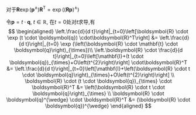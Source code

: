 对于$\boldsymbol{R} \exp \left(\boldsymbol{p}^{\wedge}\right) \boldsymbol{R}^{\mathrm{T}}=\exp \left((\boldsymbol{R} \boldsymbol{p})^{\wedge}\right)$

令$\boldsymbol{p} = t \cdot \boldsymbol{q}$, $t \in \mathbb{R}$, 在$t=0$处对$t$求导,有
$$
\begin{aligned}
\left.\frac{d}{d t}\right|_{t=0}\left[\boldsymbol{R} \cdot \exp (t \cdot \boldsymbol{q}) \cdot\boldsymbol{R}^T\right] &= \left.\frac{d}{d t}\right|_{t=0} \exp (\left(\boldsymbol{R} \cdot \mathbf{t} \cdot \boldsymbol{q}\right)_{\times})\\
\left.\boldsymbol{R} \cdot \frac{d}{d t}\right|_{t=0}\left[\mathbf{I}+(t \cdot \boldsymbol{q})_{\times}+O\left(t^{2}\right)\right] \cdot\boldsymbol{R}^T &= \left.\frac{d}{d t}\right|_{t=0}\left[\mathbf{I}+\left(\boldsymbol{R} \cdot t \cdot \boldsymbol{q}\right)_{\times}+O\left(t^{2}\right)\right] \\
\boldsymbol{R} \cdot (t \cdot \boldsymbol{q})_{\times} \cdot \boldsymbol{R}^T &= \left(\boldsymbol{R} \cdot t \cdot \boldsymbol{q}\right)_{\times} \\
\boldsymbol{R} \cdot \boldsymbol{q}^{\wedge} \cdot \boldsymbol{R}^T &= (\boldsymbol{R} \cdot \boldsymbol{q})^{\wedge}
\end{aligned}
$$
